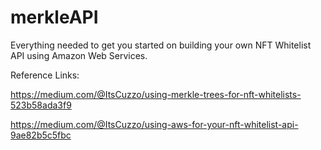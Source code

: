 # merkleAPI
Everything needed to get you started on building your own NFT Whitelist API using Amazon Web Services.

Reference Links:

https://medium.com/@ItsCuzzo/using-merkle-trees-for-nft-whitelists-523b58ada3f9

https://medium.com/@ItsCuzzo/using-aws-for-your-nft-whitelist-api-9ae82b5c5fbc
